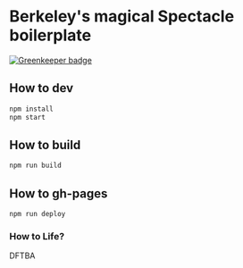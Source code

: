 # Berkeley's magical Spectacle boilerplate

[![Greenkeeper badge](https://badges.greenkeeper.io/BerkeleyTrue/berkeleys-spectacle-boilerplate.svg)](https://greenkeeper.io/)

## How to dev

```bash
npm install
npm start
```

## How to build

```bash
npm run build
```

## How to gh-pages

```
npm run deploy
```

### How to Life?

DFTBA
